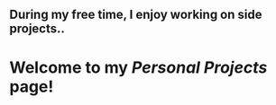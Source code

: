 ## During my free time, I enjoy working on side projects.. 
# Welcome to my *Personal Projects* page!
